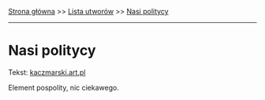 [Strona główna](../index.md) >> [Lista utworów](../list.md) >> [Nasi politycy](345.md)

---

# Nasi politycy

Tekst: [kaczmarski.art.pl](https://www.kaczmarski.art.pl/tworczosc/wiersze/nasi-politycy/)

Element pospolity, nic ciekawego.